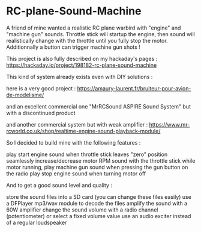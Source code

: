 # RC-plane-Sound-Machine
A friend of mine wanted a realistic RC plane warbird with "engine" and "machine gun" sounds.  Throttle stick will startup the engine, then sound will realistically change with the throttle until you fully stop the motor. Additionnally a button can trigger machine gun shots !

This project is also fully described on my hackaday's pages : https://hackaday.io/project/198182-rc-plane-sound-machine


This kind of system already exists even with DIY solutions :

here is a very good project : https://amaury-laurent.fr/bruiteur-pour-avion-de-modelisme/

and an excellent commercial one "MrRCSound ASPIRE Sound System" but with a discontinued product 

and another commercial system but with weak amplifier : https://www.mr-rcworld.co.uk/shop/realtime-engine-sound-playback-module/



So I decided to build mine with the following features :

play start engine sound when throttle stick leaves "zero" position
seamlessly increase/decrease motor RPM sound with the throttle stick
while motor running, play machine gun sound when pressing the gun button on the radio
play stop engine sound when turning motor off


And to get a good sound level and quality :

store the sound files into a SD card (you can change these files easily)
use a DFPlayer mp3/wav module to decode the files
amplify the sound with a 60W amplifier
change the sound volume with a radio channel (potentiometer) or select a fixed volume value 
use an audio exciter instead of a regular loudspeaker

